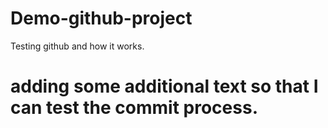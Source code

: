 # Demo-github-project
Testing github and how it works. 
# adding some additional text so that I can test the commit process. 
